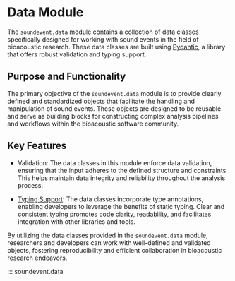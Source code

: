 # Data Module

The `soundevent.data` module contains a collection of data classes specifically
designed for working with sound events in the field of bioacoustic research.
These data classes are built using
[Pydantic](https://docs.pydantic.dev/latest/), a library that offers robust
validation and typing support.

## Purpose and Functionality

The primary objective of the `soundevent.data` module is to provide clearly
defined and standardized objects that facilitate the handling and manipulation
of sound events. These objects are designed to be reusable and serve as building
blocks for constructing complex analysis pipelines and workflows within the
bioacoustic software community.

## Key Features

- Validation: The data classes in this module enforce data validation, ensuring
  that the input adheres to the defined structure and constraints. This helps
  maintain data integrity and reliability throughout the analysis process.

- [Typing Support](https://mypy.readthedocs.io/en/stable/index.html): The data
  classes incorporate type annotations, enabling developers to leverage the
  benefits of static typing. Clear and consistent typing promotes code clarity,
  readability, and facilitates integration with other libraries and tools.

By utilizing the data classes provided in the `soundevent.data` module,
researchers and developers can work with well-defined and validated objects,
fostering reproducibility and efficient collaboration in bioacoustic research
endeavors.

::: soundevent.data
